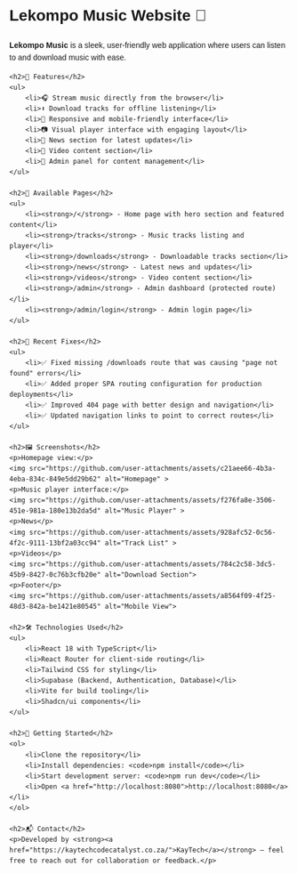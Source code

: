 <!DOCTYPE html>
<html lang="en">
<head>
    <meta charset="UTF-8">
</head>
<body style="font-family: Arial, sans-serif; line-height: 1.6; padding: 20px;">
    <h1>Lekompo Music Website 🎵</h1>
    <p><strong>Lekompo Music</strong> is a sleek, user-friendly web application where users can listen to and download music with ease.</p>
    
    <h2>🚀 Features</h2>
    <ul>
        <li>🎧 Stream music directly from the browser</li>
        <li>⬇️ Download tracks for offline listening</li>
        <li>📱 Responsive and mobile-friendly interface</li>
        <li>📷 Visual player interface with engaging layout</li>
        <li>📰 News section for latest updates</li>
        <li>🎥 Video content section</li>
        <li>🔐 Admin panel for content management</li>
    </ul>
    
    <h2>📄 Available Pages</h2>
    <ul>
        <li><strong>/</strong> - Home page with hero section and featured content</li>
        <li><strong>/tracks</strong> - Music tracks listing and player</li>
        <li><strong>/downloads</strong> - Downloadable tracks section</li>
        <li><strong>/news</strong> - Latest news and updates</li>
        <li><strong>/videos</strong> - Video content section</li>
        <li><strong>/admin</strong> - Admin dashboard (protected route)</li>
        <li><strong>/admin/login</strong> - Admin login page</li>
    </ul>
    
    <h2>🔧 Recent Fixes</h2>
    <ul>
        <li>✅ Fixed missing /downloads route that was causing "page not found" errors</li>
        <li>✅ Added proper SPA routing configuration for production deployments</li>
        <li>✅ Improved 404 page with better design and navigation</li>
        <li>✅ Updated navigation links to point to correct routes</li>
    </ul>
    
    <h2>🖼️ Screenshots</h2>
    <p>Homepage view:</p>
    <img src="https://github.com/user-attachments/assets/c21aee66-4b3a-4eba-834c-849e5dd29b62" alt="Homepage" >
    <p>Music player interface:</p>
    <img src="https://github.com/user-attachments/assets/f276fa8e-3506-451e-981a-180e13b2da5d" alt="Music Player" >
    <p>News</p>
    <img src="https://github.com/user-attachments/assets/928afc52-0c56-4f2c-9111-13bf2a03cc94" alt="Track List" >
    <p>Videos</p>
    <img src="https://github.com/user-attachments/assets/784c2c58-3dc5-45b9-8427-0c76b3cfb20e" alt="Download Section">
    <p>Footer</p>
    <img src="https://github.com/user-attachments/assets/a8564f09-4f25-48d3-842a-be1421e80545" alt="Mobile View">    
    
    <h2>🛠️ Technologies Used</h2>
    <ul>
        <li>React 18 with TypeScript</li>
        <li>React Router for client-side routing</li>
        <li>Tailwind CSS for styling</li>
        <li>Supabase (Backend, Authentication, Database)</li>
        <li>Vite for build tooling</li>
        <li>Shadcn/ui components</li>
    </ul>
    
    <h2>🚀 Getting Started</h2>
    <ol>
        <li>Clone the repository</li>
        <li>Install dependencies: <code>npm install</code></li>
        <li>Start development server: <code>npm run dev</code></li>
        <li>Open <a href="http://localhost:8080">http://localhost:8080</a></li>
    </ol>
    
    <h2>📬 Contact</h2>
    <p>Developed by <strong><a href="https://kaytechcodecatalyst.co.za/">KayTech</a></strong> — feel free to reach out for collaboration or feedback.</p>

</body>
</html>
